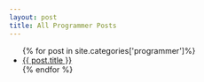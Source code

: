 ```yaml
---
layout: post
title: All Programmer Posts
---
```


<ul>
{% for post in site.categories['programmer']%}
    <li><a href="{{ post.url }}">{{ post.title }}</a></li>
{% endfor %}
</ul>


